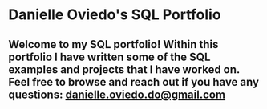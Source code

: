 # Danielle Oviedo's SQL Portfolio 

## Welcome to my SQL portfolio! Within this portfolio I have written some of the SQL examples and projects that I have worked on. Feel free to browse and reach out if you have any questions: danielle.oviedo.do@gmail.com
